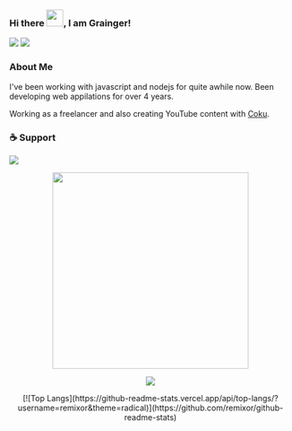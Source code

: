 
### Hi there <img src="https://raw.githubusercontent.com/MartinHeinz/MartinHeinz/master/wave.gif" width="30px">, I am Grainger!

![](https://img.shields.io/youtube/channel/views/UCnPiMm-Jp4P5B2dy7SstDjA?label=MrMoth%20Devs%20Views&logoColor=%23ffff00&style=social)  ![](https://img.shields.io/youtube/channel/subscribers/UCnPiMm-Jp4P5B2dy7SstDjA?logoColor=%23ffff00&style=social)

### About Me
<p>I've been working with javascript and nodejs for quite awhile now. Been developing web appilations for over 4 years.</p>
<p>Working as a freelancer and also creating YouTube content with <a target="_blank" href="https://github.com/mrcoku">Coku</a>. </p>

### :coffee: Support 

<a href="https://www.buymeacoffee.com/mrmothdevs"><img src="https://img.shields.io/badge/Buy_Me_A_Coffee-FFDD00?style=for-the-badge&logo=buy-me-a-coffee&logoColor=black"/></a>


<p align='center'>
<a href="#"><img src="https://github-readme-stats.vercel.app/api?username=remixor&show_icons=true&theme=radical" width="350"/></a>
</p>

<p align='center'>
  <a href="#"><img src="https://github-readme-stats.vercel.app/api/top-langs/?username=remixor&layout=compact&theme=radical"/></a>
</p>
<p align='center'>
[![Top Langs](https://github-readme-stats.vercel.app/api/top-langs/?username=remixor&theme=radical)](https://github.com/remixor/github-readme-stats)
</p>
